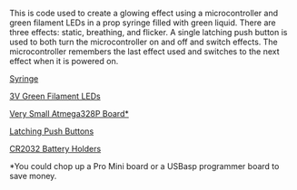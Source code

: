 This is code used to create a glowing effect using a microcontroller and green filament LEDs in a prop syringe filled with green liquid.
There are three effects: static, breathing, and flicker.
A single latching push button is used to both turn the microcontroller on and off and switch effects.
The microcontroller remembers the last effect used and switches to the next effect when it is powered on.


[Syringe](https://www.amazon.com/gp/product/B010BWOOXA/)
 
[3V Green Filament LEDs](https://www.amazon.com/dp/B0CFZJ11C4)

[Very Small Atmega328P Board*](https://tinycircuits.com/products/tinylily-mini-processor)

[Latching Push Buttons](https://www.amazon.com/dp/B086L3J1Z6)

[CR2032 Battery Holders](https://www.amazon.com/dp/B09KG8S6Z9)
 

*You could chop up a Pro Mini board or a USBasp programmer board to save money.
 
